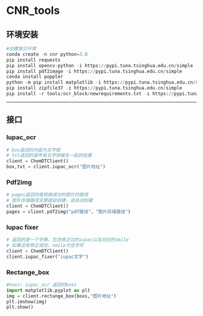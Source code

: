 # CNR_tools

## 环境安装

```python
#创建独立环境
conda create -n cnr python=3.8
pip install requests
pip install opencv-python -i https://pypi.tuna.tsinghua.edu.cn/simple
pip install pdf2image -i https://pypi.tuna.tsinghua.edu.cn/simple
conda install poppler
python -m pip install matplotlib -i https://pypi.tuna.tsinghua.edu.cn/simple
pip install zipfile37 -i https://pypi.tuna.tsinghua.edu.cn/simple
pip install -r tools/ocr_block/newrequirements.txt -i https://pypi.tuna.tsinghua.edu.cn/simple
```

---

## 接口

### Iupac_ocr

```python
# box返回的内容为文字框
# txt返回的是所有文字拼接在一起的结果
client = ChemDTClient()
box,txt = client.iupac_ocr("图片地址")
```

### Pdf2img

```python
# pages返回的是转换成功的图片的路径
# 图片存储路径无需提前创建，会自动创建
client = ChemDTClient()
pages = client.pdf2img("pdf路径"，"图片存储路径")
```

### Iupac fixer

```python
# 返回的是一个字典，包含修正过的iupac以及对应的smile
# 如果没有修正成功，smile为空字符
client = ChemDTClient()
client.iupac_fixer("iupac文字")
```

### Rectange_box

```python
#boxs: iupac_ocr 返回的boxs
import matplotlib.pyplot as plt
img = client.rectange_box(boxs,"图片地址")
plt.imshow(img)
plt.show()
```